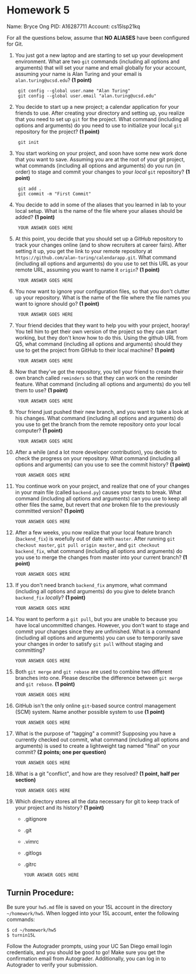 # Homework 5

Name: Bryce Ong
PID: A16287711
Account: cs15lsp21kq

For all the questions below, assume that **NO ALIASES** have been configured
for Git.

1. You just got a new laptop and are starting to set up your development environment. What are two `git` commands (including all options and arguments)
that will set your name and email globally for your account, assuming your name is Alan Turing and your email is `alan.turing@ucsd.edu`? **(1 point)**

        git config --global user.name "Alan Turing"
        git config --global user.email "alan.turing@ucsd.edu"

2. You decide to start up a new project; a calendar application for your friends to use. After creating your directory and setting up, you realize that you need to set up `git` for the project. What command (including all options and arguments) do you need to use to initialize your local `git` repository for the project? **(1 point)**

        git init

3. You start working on your project, and soon have some new work done that you want to save. Assuming you are at the root of your git project, what commands (including all options and arguments) do you run (in order) to stage and commit your changes to your *local* `git` repository?
**(1 point)**

        git add .
        git commit -m "First Commit"

4. You decide to add in some of the aliases that you learned in lab to your local setup.
What is the name of the file where your aliases should be added?
**(1 point)**

        YOUR ANSWER GOES HERE

5. At this point, you decide that you should set up a GitHub repository to track your changes online (and to show recruiters at career fairs). After setting it up, you get the link to your remote repository at `https://github.com/alan-turing/calendarapp.git`. What command (including all options and arguments) do you use to set this URL as your remote URL, assuming you want to name it `origin`? **(1 point)**

        YOUR ANSWER GOES HERE

6. You now want to ignore your configuration files, so that you don't clutter up your repository. What is the name of the file where the file names you want to ignore should go?
**(1 point)**

        YOUR ANSWER GOES HERE

7. Your friend decides that they want to help you with your project, hooray! You tell him to get their own version of the project so they can start working, but they don't know how to do this. Using the github URL from Q5, what command (including all options and arguments) should they use to get the project from GitHub to their local machine? **(1 point)**

        YOUR ANSWER GOES HERE

8. Now that they've got the repository, you tell your friend to create their own branch called `reminders` so that they can work on the reminder feature. What command (including all options and arguments) do you tell them to use? **(1 point)**

        YOUR ANSWER GOES HERE

9. Your friend just pushed their new branch, and you want to take a look at his changes. What command (including all options and arguments) do you use to get the branch from the remote repository onto your local computer? **(1 point)**

        YOUR ANSWER GOES HERE

10. After a while (and a lot more developer contribution), you decide to check the progress on your repository. What command (including all options and arguments) can you use to see the commit history? **(1 point)**

        YOUR ANSWER GOES HERE

11. You continue work on your project, and realize that one of your changes in your main file (called `backend.py`) causes your tests to break. What command (including all options and arguments) can you use to keep all other files the same, but revert that *one* broken file to the previously committed version? **(1 point)**

        YOUR ANSWER GOES HERE

12. After a few weeks, you now realize that your local feature branch (`backend_fix`) is woefully out of date with `master`. After running `git checkout master`, `git pull origin master`, and `git checkout backend_fix`, what command (including all options and arguments) do you use to merge the changes from master into your current branch? **(1 point)**

        YOUR ANSWER GOES HERE

13. If you don't need branch `backend_fix` anymore, what command (including all options and arguments) do you give to delete branch `backend_fix` *locally*? **(1 point)**

        YOUR ANSWER GOES HERE

14. You want to perform a `git pull`, but you are unable to because you have local uncommitted changes. However, you don't want to stage and commit your changes since they are unfinished. What is a command (including all options and arguments) you can use to temporarily save your changes in order to satisfy `git pull` without staging and committing?

        YOUR ANSWER GOES HERE

15. Both `git merge` and `git rebase` are used to combine two different branches into one. Please describe the difference between `git merge` and `git rebase`. **(1 point)**

        YOUR ANSWER GOES HERE

16. GitHub isn't the only online `git`-based source control management (SCM) system. Name another possible system to use **(1 point)**

        YOUR ANSWER GOES HERE

17. What is the purpose of "tagging" a commit? Supposing you have a currently checked out commit, what command (including all options and arguments) is used to create a lightweight tag named "final" on your commit? **(2 points; one per question)**

        YOUR ANSWER GOES HERE

18. What is a git "conflict", and how are they resolved? **(1 point, half per section)**

        YOUR ANSWER GOES HERE

19. Which directory stores all the data necessary for git to keep track of your
    project and its history? **(1 point)**

    * .gitignore
    * .git
    * .vimrc
    * .gitlogs
    * .gitrc

          YOUR ANSWER GOES HERE

## Turnin Procedure:
Be sure your `hw5.md` file is saved on your 15L account in the directory
`~/homework/hw5`. When logged into your 15L account, enter the following
commands:
```
$ cd ~/homework/hw5
$ turnin15L
```
Follow the Autograder prompts, using your UC San Diego email login credentials,
and you should be good to go! Make sure you get the confirmation email from
Autograder. Additionally, you can log in to Autograder to verify your submission.
